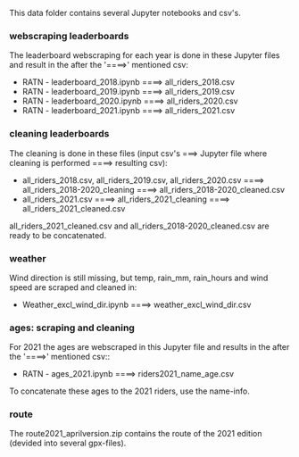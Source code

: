 This data folder contains several Jupyter notebooks and csv's.

### webscraping leaderboards
The leaderboard webscraping for each year is done in these Jupyter files and result in the after the '====>' mentioned csv:
- RATN - leaderboard_2018.ipynb ====> all_riders_2018.csv  
- RATN - leaderboard_2019.ipynb ====> all_riders_2019.csv  
- RATN - leaderboard_2020.ipynb ====> all_riders_2020.csv  
- RATN - leaderboard_2021.ipynb ====> all_riders_2021.csv  

### cleaning leaderboards
The cleaning is done in these files (input csv's ===> Jupyter file where cleaning is performed ====> resulting csv):
- all_riders_2018.csv, all_riders_2019.csv, all_riders_2020.csv ====> all_riders_2018-2020_cleaning ====> all_riders_2018-2020_cleaned.csv 
- all_riders_2021.csv ====> all_riders_2021_cleaning ====> all_riders_2021_cleaned.csv

all_riders_2021_cleaned.csv and all_riders_2018-2020_cleaned.csv are ready to be concatenated.


### weather
Wind direction is still missing, but temp, rain_mm, rain_hours and wind speed are scraped and cleaned in:
- Weather_excl_wind_dir.ipynb ====> weather_excl_wind_dir.csv

### ages: scraping and cleaning
For 2021 the ages are webscraped in this Jupyter file and results in the after the '====>' mentioned csv::
- RATN - ages_2021.ipynb ====> riders2021_name_age.csv

To concatenate these ages to the 2021 riders, use the name-info.

### route
The route2021_aprilversion.zip contains the route of the 2021 edition (devided into several gpx-files).